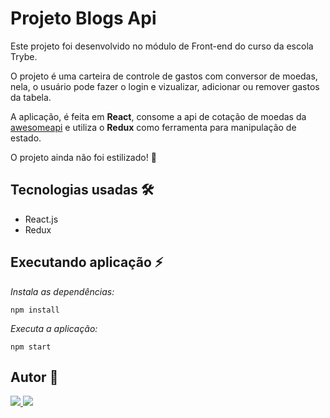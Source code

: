 # Projeto Blogs Api

Este projeto foi desenvolvido no módulo de Front-end do curso da escola Trybe.

O projeto é uma carteira de controle de gastos com conversor de moedas, nela, o usuário pode fazer o login e vizualizar, adicionar ou remover gastos da tabela.

A aplicação, é feita em **React**, consome a api de cotação de moedas da [awesomeapi](https://docs.awesomeapi.com.br/api-de-moedas) e utiliza o **Redux** como ferramenta para manipulação de estado.

O projeto ainda não foi estilizado! :construction:

## Tecnologias usadas 🛠

- React.js
- Redux

## Executando aplicação ⚡️

_Instala as dependências:_

```
npm install
```

_Executa a aplicação:_

```
npm start
```

## Autor 👥

<a href="https://www.linkedin.com/in/marques-bruno/">
    <img src="https://img.shields.io/badge/linkedin-%230077B5.svg?&style=for-the-badge&logo=linkedin&logoColor=white" />
  </a>
  <a href="https://github.com/marqsbruno">
    <img src="https://img.shields.io/badge/github-%23121011.svg?style=for-the-badge&logo=github&logoColor=white" />
  </a>
